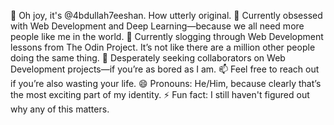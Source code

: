 👋 Oh joy, it's @4bdullah7eeshan. How utterly original.
👀 Currently obsessed with Web Development and Deep Learning—because we all need more people like me in the world.
🌱 Currently slogging through Web Development lessons from The Odin Project. It’s not like there are a million other people doing the same thing.
💞️ Desperately seeking collaborators on Web Development projects—if you’re as bored as I am.
📫 Feel free to reach out if you’re also wasting your life.
😄 Pronouns: He/Him, because clearly that’s the most exciting part of my identity.
⚡ Fun fact: I still haven't figured out why any of this matters.

<!---
4bdullah7eeshan/4bdullah7eeshan is a ✨ special ✨ repository because its `README.md` (this file) appears on your GitHub profile.
You can click the Preview link to take a look at your changes.
--->
